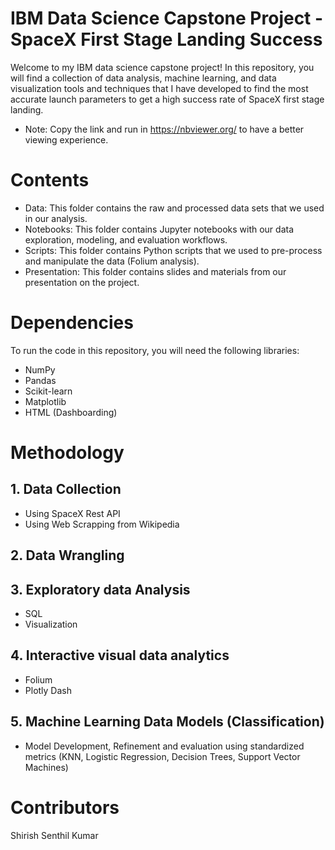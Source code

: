 # IBM Data Science Capstone Project - SpaceX First Stage Landing Success
Welcome to my IBM data science capstone project! In this repository, you will find a collection of data analysis, machine learning, and data visualization tools and techniques that I have developed to find the most accurate launch parameters to get a high success rate of SpaceX first stage landing.
* Note: Copy the link and run in https://nbviewer.org/ to have a better viewing experience.

# Contents
* Data: This folder contains the raw and processed data sets that we used in our analysis.
* Notebooks: This folder contains Jupyter notebooks with our data exploration, modeling, and evaluation workflows.
* Scripts: This folder contains Python scripts that we used to pre-process and manipulate the data (Folium analysis).
* Presentation: This folder contains slides and materials from our presentation on the project.

# Dependencies
To run the code in this repository, you will need the following libraries:
* NumPy
* Pandas
* Scikit-learn
* Matplotlib
* HTML (Dashboarding)

# Methodology 
## 1. Data Collection
* Using SpaceX Rest API
* Using Web Scrapping from Wikipedia

## 2. Data Wrangling

## 3. Exploratory data Analysis
* SQL
* Visualization

## 4. Interactive visual data analytics
* Folium
* Plotly Dash

## 5. Machine Learning Data Models (Classification)
* Model Development, Refinement and evaluation using standardized metrics (KNN, Logistic Regression, Decision Trees, Support Vector Machines)

# Contributors
Shirish Senthil Kumar
